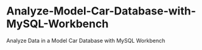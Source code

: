 # Analyze-Model-Car-Database-with-MySQL-Workbench
Analyze Data in a Model Car Database with MySQL Workbench

